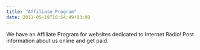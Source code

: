 ```yaml
---
title: "Affiliate Program"
date: 2011-05-19T10:54:49+03:00
---
```


We have an Affiliate Program for websites dedicated to Internet Radio! Post information about us online and get paid.